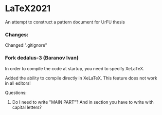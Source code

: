 # LaTeX2021
An attempt to construct a pattern document for UrFU thesis

### Changes:

Changed ".gitignore"

### Fork dedalus-3 (Baranov Ivan)
In order to compile the code at startup, you need to specify XeLaTeX.

Added the ability to compile directly in XeLaTeX. This feature does not work in all editors!

Questions:
1. Do I need to write "MAIN PART"? And in seсtion you have to write with capital letters?
